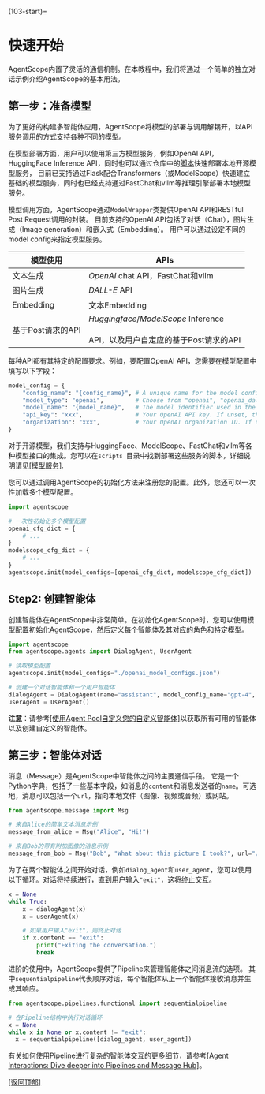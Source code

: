 (103-start)=

# 快速开始

AgentScope内置了灵活的通信机制。在本教程中，我们将通过一个简单的独立对话示例介绍AgentScope的基本用法。

## 第一步：准备模型

为了更好的构建多智能体应用，AgentScope将模型的部署与调用解耦开，以API服务调用的方式支持各种不同的模型。

在模型部署方面，用户可以使用第三方模型服务，例如OpenAI API，HuggingFace Inference
API，同时也可以通过仓库中的[脚本](https://github.com/modelscope/agentscope/blob/main/scripts/README.md)快速部署本地开源模型服务，
目前已支持通过Flask配合Transformers（或ModelScope）快速建立基础的模型服务，同时也已经支持通过FastChat和vllm等推理引擎部署本地模型服务。

模型调用方面，AgentScope通过`ModelWrapper`类提供OpenAI API和RESTful Post Request调用的封装。
目前支持的OpenAI API包括了对话（Chat），图片生成（Image generation）和嵌入式（Embedding）。
用户可以通过设定不同的model config来指定模型服务。


| 模型使用         | APIs                                                                    |
|--------------|-------------------------------------------------------------------------|
| 文本生成         | *OpenAI* chat API，FastChat和vllm                                         |
| 图片生成         | *DALL-E* API                                                            |
| Embedding    | 文本Embedding                                                             |
| 基于Post请求的API | *Huggingface*/*ModelScope* Inference <br/><br/>API，以及用户自定应的基于Post请求的API |

每种API都有其特定的配置要求。例如，要配置OpenAI API，您需要在模型配置中填写以下字段：

```python
model_config = {
    "config_name": "{config_name}", # A unique name for the model config.
    "model_type": "openai",         # Choose from "openai", "openai_dall_e", or "openai_embedding".
    "model_name": "{model_name}",   # The model identifier used in the OpenAI API, such as "gpt-3.5-turbo", "gpt-4", or "text-embedding-ada-002".
    "api_key": "xxx",               # Your OpenAI API key. If unset, the environment variable OPENAI_API_KEY is used.
    "organization": "xxx",          # Your OpenAI organization ID. If unset, the environment variable OPENAI_ORGANIZATION is used.
}
```

对于开源模型，我们支持与HuggingFace、ModelScope、FastChat和vllm等各种模型接口的集成。您可以在`scripts
`目录中找到部署这些服务的脚本，详细说明请见[[模型服务]](203-model).

您可以通过调用AgentScope的初始化方法来注册您的配置。此外，您还可以一次性加载多个模型配置。

```python
import agentscope

# 一次性初始化多个模型配置
openai_cfg_dict = {
    # ...
}
modelscope_cfg_dict = {
    # ...
}
agentscope.init(model_configs=[openai_cfg_dict, modelscope_cfg_dict])
```

## Step2: 创建智能体

创建智能体在AgentScope中非常简单。在初始化AgentScope时，您可以使用模型配置初始化AgentScope，然后定义每个智能体及其对应的角色和特定模型。

```python
import agentscope
from agentscope.agents import DialogAgent, UserAgent

# 读取模型配置
agentscope.init(model_configs="./openai_model_configs.json")

# 创建一个对话智能体和一个用户智能体
dialogAgent = DialogAgent(name="assistant", model_config_name="gpt-4", sys_prompt="You are a helpful ai assistant")
userAgent = UserAgent()
```

**注意**：请参考[[使用Agent Pool自定义您的自定义智能体]](201-agent)以获取所有可用的智能体以及创建自定义的智能体。

## 第三步：智能体对话

消息（Message）是AgentScope中智能体之间的主要通信手段。
它是一个Python字典，包括了一些基本字段，如消息的`content`和消息发送者的`name`。可选地，消息可以包括一个`url`，指向本地文件（图像、视频或音频）或网站。

```python
from agentscope.message import Msg

# 来自Alice的简单文本消息示例
message_from_alice = Msg("Alice", "Hi!")

# 来自Bob的带有附加图像的消息示例
message_from_bob = Msg("Bob", "What about this picture I took?", url="/path/to/picture.jpg")
```

为了在两个智能体之间开始对话，例如`dialog_agent`和`user_agent`，您可以使用以下循环。对话将持续进行，直到用户输入`"exit"`，这将终止交互。

```python
x = None
while True:
    x = dialogAgent(x)
    x = userAgent(x)

    # 如果用户输入"exit"，则终止对话
    if x.content == "exit":
        print("Exiting the conversation.")
        break
```

进阶的使用中，AgentScope提供了Pipeline来管理智能体之间消息流的选项。
其中`sequentialpipeline`代表顺序对话，每个智能体从上一个智能体接收消息并生成其响应。

```python
from agentscope.pipelines.functional import sequentialpipeline

# 在Pipeline结构中执行对话循环
x = None
while x is None or x.content != "exit":
  x = sequentialpipeline([dialog_agent, user_agent])
```

有关如何使用Pipeline进行复杂的智能体交互的更多细节，请参考[[Agent Interactions: Dive deeper into Pipelines and Message Hub]](202-pipeline)。

[[返回顶部]](#快速开始)
